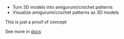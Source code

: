 - Turn 3D models into amigurumi/crochet patterns
- Visualize amigurumi/crochet patterns as 3D models

This is just a proof of concept

See more in [docs](./docs/Concept.md)